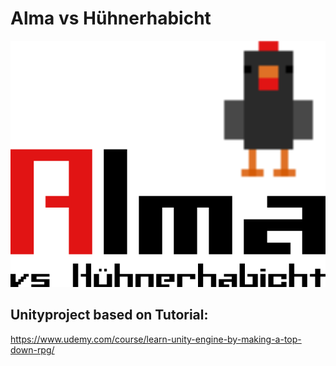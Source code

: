 # Alma vs Hühnerhabicht
![ima](Assets\Artwork\readme.png)

## Unityproject based on Tutorial: 


https://www.udemy.com/course/learn-unity-engine-by-making-a-top-down-rpg/